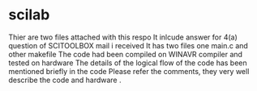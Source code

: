 # scilab
Thier are two files attached with this respo
It inlcude answer for 4(a) question of SCITOOLBOX mail i received
It has two files one main.c and other makefile
The code had been compiled on WINAVR compiler and tested on hardware
The details of the logical flow of the code has been mentioned briefly in the code
Please refer the comments, they very well describe the code and hardware .
